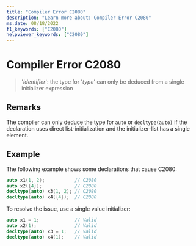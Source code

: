 ```yaml
---
title: "Compiler Error C2080"
description: "Learn more about: Compiler Error C2080"
ms.date: 08/18/2022
f1_keywords: ["C2080"]
helpviewer_keywords: ["C2080"]
---
```

# Compiler Error C2080

> '*identifier*': the type for '*type*' can only be deduced from a single initializer expression

## Remarks

The compiler can only deduce the type for `auto` or `decltype(auto)` if the declaration uses direct list-initialization and the initializer-list has a single element.

## Example

The following example shows some declarations that cause C2080:

```cpp
auto x1(1, 2);           // C2080
auto x2({4});            // C2080
decltype(auto) x3(1, 2); // C2080
decltype(auto) x4({4});  // C2080
```

To resolve the issue, use a single value initializer:

```cpp
auto x1 = 1;             // Valid
auto x2(1);              // Valid
decltype(auto) x3 = 1;   // Valid
decltype(auto) x4(1);    // Valid
```
